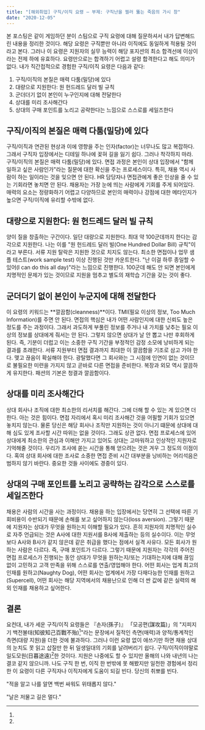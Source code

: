 ```yaml
---
title: "[해외취업] 구직/이직 요령 — 부제: 구직난을 찔러 뚫는 죽음의 가시 창"
date: "2020-12-05"
---
```


본 포스팅은 같이 게임하던 분이 스팀으로 구직 요령에 대해 질문하셔서 내가 답변해드린 내용을 정리한 것이다. 해당 요령은 구직뿐만 아니라 이직에도 동일하게 적용될 것이라고 본다. 그러나 이 요령은 지원자의 실무 능력이 해당 포지션의 최소 합격선에 이상이라는 전제 하에 유효하다. 요령만으로는 합격하기 어렵고 설령 합격한다고 해도 의미가 없다. 내가 직간접적으로 경험한 구직/이직 요령은 다음과 같다:

1. 구직/이직의 본질은 매력 다툼(밀당)에 있다
2. 대량으로 지원한다: 원 헌드레드 달러 빌 규칙
3. 군더더기 없이 본인이 누구인지에 대해 전달한다
4. 상대를 미리 조사해간다
5. 상대의 구매 포인트를 노리고 공략한다는 느낌으로 스스로를 세일즈한다

## 구직/이직의 본질은 매력 다툼(밀당)에 있다

구직/이직과 연관된 현상과 이에 영향을 주는 인자(factor)는 너무나도 많고 복잡하다. 그래서 구직자 입장에서는 디테일 하나에 꽂혀 길을 잃기 쉽다. 그러나 착각하지 마라. 구직/이직의 본질은 매력 다툼(밀당)에 있다. 면접 과정은 본인이 상대 입장에서 "함께 일하고 싶은 사람인가"라는 질문에 대한 확신을 주는 프로세스이다. 특히, 채용 역시 사람이 하는 일이라는 것을 잊으면 안 된다. HR 담당자나 면접관에게 좋은 인상을 줄 수 있는 기회라면 놓치면 안 된다. 채용자는 가장 눈에 띄는 사람에게 기회를 주게 되어있다. 매력의 요소는 정량화하기 어렵고 다양하므로 본인의 매력이나 강점에 대한 메타인지가 높으면 구직/이직에 유리할 수밖에 없다.

## 대량으로 지원한다: 원 헌드레드 달러 빌 규칙

양이 질을 창출하는 구간이다. 일단 대량으로 지원한다. 최대 약 100군데까지 한다는 감각으로 지원한다. 나는 이를 "원 헌드레드 달러 빌(One Hundred Dollar Bill) 규칙"이라고 부른다. 서류 지원 탈락은 지원한 것으로 치지도 않는다. 최소한 면접이나 업무 샘플 테스트(work sample test) 이상 진행된 것만 카운트한다. "난 이걸 하루 종일할 수 있어(I can do this all day)"라는 느낌으로 진행한다. 100군데 해도 안 되면 본인에게 치명적인 문제가 있는 것이므로 지원을 멈추고 별도의 재학습 기간을 갖는 것이 좋다.

## 군더더기 없이 본인이 누군지에 대해 전달한다

이 요령의 키워드는 **깔끔함(cleanness)**이다. TMI(필요 이상의 정보, Too Much Information)를 주면 안 된다. 면접의 핵심은 내가 어떤 사람인지에 대한 신뢰도 높은 정도를 주는 과정이다. 그래서 과도하게 부풀린 정보를 주거나 내 가치를 낮추는 필요 이상의 정보를 상대에게 줘서는 안 된다. 그렇지 않으면 상대가 날 안 뽑고 나만 후회하게 된다. 즉, 기분이 더럽고 이는 소중한 구직 기간을 부정적인 감정 소모에 낭비하게 되는 결과를 초래한다. 서류 지원부터 면접 결과까지 최대한 이 깔끔함을 기조로 삼고 가야 한다. 맺고 끊음이 확실해야 한다. 광탈했다면 그 회사와는 그 시점에 인연이 없는 것이므로 불필요한 미련을 가지지 않고 곧바로 다른 면접을 준비한다. 복장과 외모 역시 깔끔하게 유지한다. 패션의 기본은 청결과 깔끔함이다.

## 상대를 미리 조사해간다

상대 회사나 조직에 대한 최소한의 리서치를 해간다. 그에 더해 할 수 있는 게 있으면 더 한다. 아는 것은 힘이다. 면접 자리에서 혹시 미리 조사해간 것을 어필할 기회가 있으면 놓치지 않는다. 물론 당신은 해당 회사나 조직만 지원하는 것이 아니기 떄문에 상대에 대해 심도 있게 조사할 시간 따위는 없을 것이다. 그래도 상관 없다. 면접 프로세스에 있어 상대에게 최소한의 관심과 이해만 가지고 있어도 상대는 고마워하고 인상적인 지원자로 기억해줄 것이다. 우리가 조사에 쏟는 시간을 통해 얻으려는 것은 겨우 그 정도의 이점이다. 혹여 상대 회사에 대한 조사로 소중한 면접 준비 시간 대부분을 낭비하는 어리석음은 범하지 않기 바란다. 중요한 것들 사이에도 경중이 있다.

## 상대의 구매 포인트를 노리고 공략하는 감각으로 스스로를 세일즈한다

채용은 사람의 시간을 사는 과정이다. 채용을 하는 입장에서는 당연히 그 선택에 따른 기회비용이 수반되기 때문에 손해를 보고 싶어하지 않는다(loss aversion). 그렇기 때문에 지원자는 상대가 무엇을 원하는지 이해할 필요가 있다. 흔히 지원자의 치명적인 실수로 자주 언급되는 것은 A사에 대한 지원서를 B사에 제출하는 등의 실수이다. 이는 무엇보다 A사와 B사가 같지 않은데 같은 취급을 했다는 점에서 실격 사유다. 모든 회사가 원하는 사람은 다르다. 즉, 구매 포인트가 다르다. 그렇기 때문에 지원자는 각각의 주어진 면접 프로세스가 진행되는 동안 상대가 무엇을 원하는지/또는 기대하는지에 대해 끊임없이 고민하고 고객 만족을 위해 스스로를 연출/영업해야 한다. 어떤 회사는 업계 최고의 인재를 원하고(Naughty Dog), 어떤 회사는 업계에서 가장 다재다능한 인재를 원하고(Supercell), 어떤 회사는 해당 지역에서의 채용난으로 인해 더 싼 값에 같은 실력의 해외 인재를 채용하고 싶어한다.

## 결론

요컨대, 내가 세운 구직/이직 요령들은 『손자(孫子)』 「모공편(謀攻篇)」의 "지피지기 백전불태(知彼知己百戰不殆)[^1]"라는 문장에서 질적인 측면(매력)과 양적/통계적인 측면(대량 지원)을 더한 것에 불과하다. 그러나 이런 요령 없이 애쓰기만 하면 채용 상대의 눈치도 못 읽고 삽질만 한 뒤 일생일대의 기회를 날려버리기 쉽다. 구직/이직이야말로 일도모원(日暮途遠)[^2]한 것이다. 지원은 나중에도 할 수 있지만 올해의 나와 내년의 나는 결코 같지 않으니까. 나도 구직 한 번, 이직 한 번밖에 못 해봤지만 일천한 경험에서 정리한 이 요령이 다른 구직자나 이직자에게 도움이 되길 빈다. 당신의 취뽀를 빈다.

[^1]:
  "적을 알고 나를 알면 백번 싸워도 위태롭지 않다."
[^2]:
  "날은 저물고 길은 멀다."
